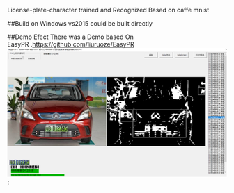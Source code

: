 

License-plate-character trained and  Recognized  Based on caffe mnist 

##Build on Windows
vs2015 could be built directly

##Demo Efect
There was a Demo based On EasyPR .https://github.com/liuruoze/EasyPR
 
![效果图](https://raw.githubusercontent.com/xingtel/License-plate-character/master/demo.png);

